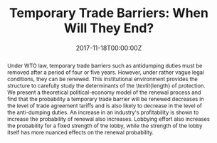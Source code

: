 ---
abstract: Under WTO law, temporary trade barriers such as antidumping duties must be removed after a period of four or five years. However, under rather vague legal conditions, they can be renewed. This institutional environment provides the structure to carefully study the determinants of the \textit{length} of protection. We present a theoretical political-economy model of the renewal process and find that the probability a temporary trade barrier will be renewed decreases in the level of trade agreement tariffs and is also likely to decrease in the level of the anti-dumping duties. An increase in an industry's profitability is shown to increase the probability of renewal also increases. Lobbying effort also increases the probability for a fixed strength of the lobby, while the strength of the lobby itself has more nuanced effects on the renewal probability.
authors:
- admin
date: "2017-11-18T00:00:00Z"
doi: ""
featured: false
image:
  caption: ""
  focal_point: ""
  preview_only: false
projects: ""
publication: ""
publication_short: ""
publication_types:
- "3"
publishDate: ""
slides: 
summary: "
<details>
  <summary>Abstract</summary>
  
{Under WTO law, temporary trade barriers such as antidumping duties must be removed after a period of four or five years. However, under rather vague legal conditions, they can be renewed. This institutional environment provides the structure to carefully study the determinants of the \textit{length} of protection. We present a theoretical political-economy model of the renewal process and find that the probability a temporary trade barrier will be renewed decreases in the level of trade agreement tariffs and is also likely to decrease in the level of the anti-dumping duties. An increase in an industry's profitability is shown to increase the probability of renewal also increases. Lobbying effort also increases the probability for a fixed strength of the lobby, while the strength of the lobby itself has more nuanced effects on the renewal probability. 
</details>"
tags:
- Dispute settlement
- Trade Policy
- WTO
- Lobbying
- Political Economy
title: 'Temporary Trade Barriers: When Will They End?'
url_code: ""
url_dataset: ""
url_pdf: https://github.com/kbuzard/dispute-length/blob/master/draft.pdf
url_poster: ""
url_project: ""
url_slides: https://github.com/kbuzard/dispute-length/blob/master/presentation.pdf
url_source: ""
url_video: ""
---
